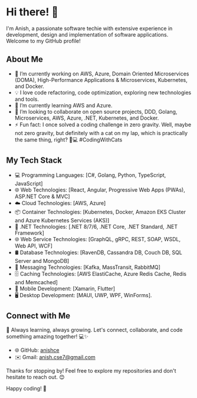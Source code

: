 

<!--### Hi there 👋, I'm Anish.
**anishce/anishce** is a ✨ _special_ ✨ repository because its `README.md` (this file) appears on your GitHub profile.
- 🔭 I’m currently working on 
- 🌱 I’m currently learning 
- 👯 I’m looking to collaborate on 
- 🤔 I’m looking for help with ...
- 💬 Ask me about 
- 📫 How to reach me: anish.cse7@gmail.com
- ⚡ Fun fact: L
Here are some ideas to get you started: 

I'm result driven software professional with professional IT industry experience in development, design and implementation of software applications. With extensive experience and self-motivation successfully developed and implemented innovative products and services in cost-effective manner. Specialized in .NET Core, .NET Framework, Microservices, DOMA, DDD, SOA, Enterprise Application Architecture, Design Patterns, Design Principals and OOAD. I have also experience with Azure Cloud and Container-based technologies such as Azure Kubernetes Services, Redhat Openshift Container Platforms, Kubernetes, Docker. I have 6+ years of experience in Microservices design & development using .NET Core, gRPC, Azure Cloud, ASP.NET Core Web API, C# , Dapper, Memcached, Redis, Kafka, Docker and Kubernetes.

- 🔭 I’m currently working on Domain Oriented Microservices (DOMA), Azure Cloud, Azure Kubernetes Services (AKS), Kubernetes, and Docker.
- 🌱 I’m currently learning AWS and Azure.
- 👯 I’m looking to collaborate on Golang, .NET, DDD, Microservices.
- 💬 Ask me about DDD, Microservices, , TDD, AWS, Azure, Golang,.NET, Kubernetes, Docker.
- ⚡ Fun fact: Life runs on Code.... 😄
- 📫 How to reach me: <a href="https://github.com/anishce">GitHub</a>-->
# Hi there! 👋

I'm Anish, a passionate software techie with extensive experience in development, design and implementation of software applications. Welcome to my GitHub profile!

## About Me

- 🚀 I’m currently working on AWS, Azure, Domain Oriented Microservices (DOMA), High-Performance Applications & Microservices, Kubernetes, and Docker.
- 💡 I love code refactoring, code optimization, exploring new technologies and tools.
- 🌱 I’m currently learning AWS and Azure.
- 👯 I’m looking to collaborate on open source projects, DDD, Golang, Microservices, AWS, Azure, .NET, Kubernetes, and Docker.
- ⚡ Fun fact: I once solved a coding challenge in zero gravity. Well, maybe not zero gravity, but definitely with a cat on my lap, which is practically the same thing, right? 🐾💻 #CodingWithCats


## My Tech Stack

- 💻 Programming Languages: [C#, Golang, Python, TypeScript, JavaScript]
- 🌐 Web Technologies: [React, Angular, Progressive Web Apps (PWAs), ASP.NET Core & MVC]
- ☁️ Cloud Technologies: [AWS, Azure]
- 📦 Container Technologies: [Kubernetes, Docker, Amazon EKS Cluster and Azure Kubernetes Services (AKS)]
- 🌱 .NET Technologies: [.NET 8/7/6, .NET Core, .NET Standard, .NET Framework]
- 🌐 Web Service Technologies: [GraphQL, gRPC, REST, SOAP, WSDL, Web API, WCF]
- 🛢️ Database Technologies: [RavenDB, Cassandra DB, Couch DB, SQL Server and MongoDB]
- 💬 Messaging Technologies: [Kafka, MassTransit, RabbitMQ]
- 🗄️ Caching Technologies: [AWS ElastiCache, Azure Redis Cache, Redis and Memcached]
- 📱 Mobile Development: [Xamarin, Flutter]
- 🖥️ Desktop Development: [MAUI, UWP, WPF, WinForms].


<!-- ## Projects

- [Project 1]: Short description
- [Project 2]: Short description
- [Project 3]: Short description-->

## Connect with Me
🌱 Always learning, always growing. Let's connect, collaborate, and code something amazing together! 💻✨
<!--- 📫 How to reach me: [anish.cse7@gmail.com]-->
- 🌐 GitHub: <a href="https://github.com/anishce">anishce</a>
- ✉️ Gmail: anish.cse7@gmail.com 
<!-- - 💼 Connect with me on [LinkedIn](https://www.linkedin.com/in/yourusername/)
- 🐦 Follow me on [Twitter](https://twitter.com/yourusername) -->

Thanks for stopping by! Feel free to explore my repositories and don't hesitate to reach out. 😊

Happy coding! 🌈
